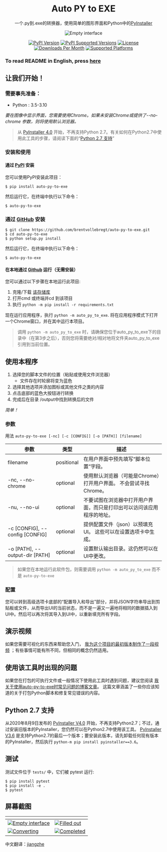 <h1 align="center">Auto PY to EXE</h1>
<p align="center">一个.py到.exe的转换器，使用简单的图形界面和Python中的<a href="https://www.pyinstaller.org/">PyInstaller</a></p>

<p align="center">
    <img src="https://nitratine.net/posts/auto-py-to-exe/feature.png" alt="Empty interface">
</p>

<p align="center">
    <a href="https://pypi.org/project/auto-py-to-exe/"><img src="https://img.shields.io/pypi/v/auto-py-to-exe.svg" alt="PyPI Version"></a>
    <a href="https://pypi.org/project/auto-py-to-exe/"><img src="https://img.shields.io/pypi/pyversions/auto-py-to-exe.svg" alt="PyPI Supported Versions"></a>
    <a href="https://pypi.org/project/auto-py-to-exe/"><img src="https://img.shields.io/pypi/l/auto-py-to-exe.svg" alt="License"></a>
    <a href="https://pepy.tech/project/auto-py-to-exe"><img src="https://static.pepy.tech/badge/auto-py-to-exe/month" alt="Downloads Per Month"></a>
    <a href="https://pyinstaller.readthedocs.io/en/stable/requirements.html"><img src="https://img.shields.io/badge/platform-windows%20%7C%20linux%20%7C%20macos-lightgrey" alt="Supported Platforms"></a>
</p>

### To read README in English, press [here](./README.md)

## 让我们开始！

### 需要事先准备：
- Python : 3.5-3.10

*要在图像中显示界面，您需要使用Chrome。如果未安装Chrome或提供了--no-chrome 参数，则将使用默认浏览器。*

> 从 [PyInstaller 4.0](https://github.com/pyinstaller/pyinstaller/releases/tag/v4.0) 开始，不再支持Python 2.7。有关如何在Python2.7中使用此工具的步骤，请阅读下面的“[Python 2.7 支持](#python-27-支持)”

### 安装和使用
#### 通过 [PyPI](https://pypi.org/project/auto-py-to-exe/) 安装
您可以使用PyPI安装此项目：
```
$ pip install auto-py-to-exe
```
然后运行它，在终端中执行以下命令：
```
$ auto-py-to-exe
```

### 通过 [GitHub](https://github.com/brentvollebregt/auto-py-to-exe) 安装
```
$ git clone https://github.com/brentvollebregt/auto-py-to-exe.git
$ cd auto-py-to-exe
$ python setup.py install
```
然后运行它，在终端中执行以下命令：
```
$ auto-py-to-exe
```

#### 在本地通过 [Github](https://github.com/brentvollebregt/auto-py-to-exe) 运行（无需安装）
您可以通过以下步骤在本地运行此项目:
1. 克隆/下载 [该存储库](https://github.com/brentvollebregt/auto-py-to-exe)
2. 打开cmd 或终端并cd 到该项目
3. 执行 ```python -m pip install -r requirements.txt```

现在运行应用程序，执行 ```python -m auto_py_to_exe```. 将在应用程序模式下打开一个Chrome窗口，并在其中运行本项目。

> 调用 `python -m auto_py_to_exe` 时，请确保您位于auto_py_to_exe下的目录中（在第3步之后），否则您将需要绝对/相对地将文件夹auto_py_to_exe引用到当前位置。

## 使用本程序
1. 选择您的脚本文件的位置（粘贴或使用文件浏览器）
   - 文件存在时轮廓将变为蓝色
2. 选择其他选项并添加图标或其他文件之类的内容
3. 点击底部的蓝色大按钮进行转换
4. 完成后在目录 /output中找到转换后的文件

*简单！*

### 参数
用法 `auto-py-to-exe [-nc] [-c [CONFIG]] [-o [PATH]] [filename]`

| 参数 | 类型 | 描述 |
| - | - | - |
| filename | positional | 在用户界面中预先填写“脚本位置”字段。 |
| -nc, --no-chrome | optional | 使用默认浏览器（可能是Chrome）打开用户界面。 不会尝试寻找Chrome。 |
| -nu, --no-ui | optional | 不要试图在浏览器中打开用户界面，而只是打印出可以访问该应用程序的地址。 |
| -c [CONFIG], --config [CONFIG] | optional | 提供配置文件（json）以预填充UI。 这些可以在设置选项卡中生成。 |
| -o [PATH], --output-dir [PATH] | optional | 设置默认输出目录。这仍然可以在UI中更改。 |

> 如果您在本地运行此软件包，则需要调用 ```python -m auto_py_to_exe``` 而不是 ```auto-py-to-exe```

### 配置
您可以转到高级选项卡底部的“配置导入和导出”部分，并将JSON字符串导出到剪贴板或文件，从而导出UI的当前状态，而不是一遍又一遍地将相同的数据插入到UI中。然后可以再次将其导入到UI中，以重新填充所有字段。

## 演示视频

如果您需要可视化的东西来帮助您入门， [我为这个项目的最初版本制作了一段视频](https://youtu.be/OZSZHmWSOeM) ；有些事情可能有所不同，但相同的概念仍然适用。

## 使用该工具时出现的问题

如果您在打包的可执行文件或一般情况下使用此工具时遇到问题，建议您阅读 [我关于使用auto-py-to-exe时常见问题的博客文章](https://nitratine.net/blog/post/issues-when-using-auto-py-to-exe/?utm_source=auto_py_to_exe&utm_medium=readme_link&utm_campaign=auto_py_to_exe_help)。 这篇文章涵盖了一些你应该知道的关于打包Python脚本和修复常见错误的内容。

## Python 2.7 支持

从2020年8月9日发布的 [PyInstaller V4.0](https://github.com/pyinstaller/pyinstaller/releases/tag/v3.6) 开始，不再支持Python2.7；不过，通过安装旧版本的PyInstaller，您仍然可以在Python2.7中使用该工具。
[PyInstaller V3.6](https://github.com/pyinstaller/pyinstaller/releases/tag/v3.6) 是支持Python2.7的最后一个版本；要安装此版本，请先卸载任何现有版本的PyInstaller，然后执行 `python-m pip install pyinstaller==3.6`。

## 测试

测试文件位于 `tests/` 中，它们被 pytest 运行:

```
$ pip install pytest
$ pip install -e .
$ pytest
```

## 屏幕截图


| <!-- --> | <!-- --> |
| - | - |
| [![Empty interface](https://nitratine.net/posts/auto-py-to-exe/empty-interface.png)](https://nitratine.net/posts/auto-py-to-exe/empty-interface.png) | [![Filled out](https://nitratine.net/posts/auto-py-to-exe/filled-out.png)](https://nitratine.net/posts/auto-py-to-exe/filled-out.png) |
| [![Converting](https://nitratine.net/posts/auto-py-to-exe/converting.png)](https://nitratine.net/posts/auto-py-to-exe/converting.png) | [![Completed](https://nitratine.net/posts/auto-py-to-exe/completed.png)](https://nitratine.net/posts/auto-py-to-exe/completed.png) |

中文翻译：[jiangzhe](https://github.com/jiangzhe11)
